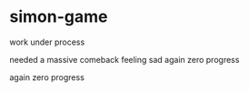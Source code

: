 # simon-game

work under process

needed a massive comeback
feeling sad 
again zero progress

again zero progress

